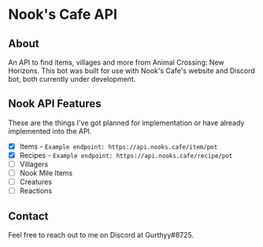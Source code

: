 # Nook's Cafe API

## About

An API to find items, villages and more from Animal Crossing: New Horizons. This bot was built for use with Nook's Cafe's website and Discord bot, both currently under development.

## Nook API Features

These are the things I've got planned for implementation or have already implemented into the API.

- [x] Items - `Example endpoint: https://api.nooks.cafe/item/pot`
- [x] Recipes - `Example endpoint: https://api.nooks.cafe/recipe/pot`
- [ ] Villagers
- [ ] Nook Mile Items
- [ ] Creatures
- [ ] Reactions

## Contact

Feel free to reach out to me on Discord at Gurthyy#8725.
